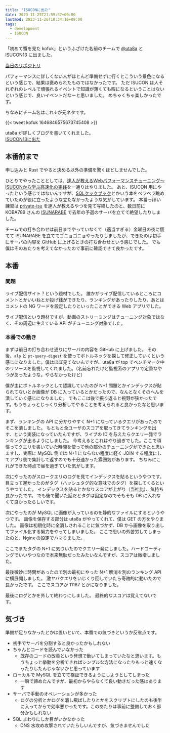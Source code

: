 ```yaml
---
title: "ISUCONに出た"
date: 2023-11-25T21:59:57+09:00
lastmod: 2023-11-26T10:34:16+09:00
tags:
  - development
  - ISUCON
---
```


「初めて蟹を見た kofuk」というふざけた名前のチームで [@uta8a](https://twitter.com/uta8a) と ISUCON13 に出ました。

[当日のリポジトリ](https://github.com/uta8a/isucon13q-2023-11-25)

パフォーマンスに詳しくない人がほとんど準備せずに行くとこういう景色になるという感じで、結果は褒められたものではなかったです。
ただ ISUCON は人それぞれのレベルで頑張れるイベントで知識が薄くても暇になるということはないという感じで、良いイベントだなーと思いました。
めちゃくちゃ楽しかったです。

ちなみにチーム名はこれ↓が元ネタです。

{{< tweet kofuk 1646846575673745408 >}}

uta8a が詳しくブログを書いてくれました。  
[ISUCON13に出た](https://blog.uta8a.net/post/2023-11-25-isucon13f)

## 本番前まで

申し込みと Rust でやると決める以外の準備を驚くほどしませんでした。

ひとりでやったこととしては、[達人が教えるWebパフォーマンスチューニング〜ISUCONから学ぶ高速化の実践](https://gihyo.jp/book/2022/978-4-297-12846-3)を一通りはやりました。
あと、ISUCON 用にやったという感じではないんですが、[SQLクックブック](https://www.oreilly.co.jp/books/9784873119779/)とかいう本をペラペラ眺めていたのが役に立ったような立たなかったような気がしています。
本番っぽい練習は [private-isu](https://github.com/catatsuy/private-isu) を達人が教えるやつを見て写経したのと、数日前に KOBA789 さんの [ISUNARABE](https://isunarabe.org/) で去年の予選のサーバを立てて絶望したりしました。

チームでの打ち合わせは前日までやっていなくて（適当すぎる）金曜日の夜に慌てて ISUNARABE を立ててゴニョゴニョやったりしましたが、できたのは初手にサーバの内容を GitHub に上げるときの打ち合わせという感じでした。
でも僕はそのあたりを考えてなかったので事前に確認できて良かったです。

## 本番

### 問題

ライブ配信サイト？という題材でした。
誰かがライブ配信しているところにコメントとかいいねとか投げ銭ができたり、ランキングがあったりしたり、あとはコメントの NG ワードを設定したりといったことができる Web アプリでした。

ライブ配信という題材ですが、動画のストリーミングはチューニング対象ではなく、その周辺に生えている API がチューニング対象でした。

### 本番での動き

まずは前日の打ち合わせ通りにサーバの内容を GitHub に上げました。
その後、`alp` と `pt-query-digest` を使ってボトルネックを探して修正していくという感じになりました。僕はほぼ見てないんですが、uta8a が top でベンチマーク中のリソースを監視してくれました。（名前忘れたけど監視系のアプリで定番なやつがあったような。やらなかったけど）

僕が主にボトルネックとして認識していたのが N+1 問題とかインデックスが貼られてないとか画像が DB に入っているとかだったので、なんとなくそのへんを潰していく感じになりました。
でもここは後で振り返ると視野が狭かったです。もうちょっとじっくり分析してやることを考えられると良かったなと思います。

まず、ランキングの API に分かりやすく N+1 になっているクエリがあったのでそこを潰しました。
もともと全ユーザのスコアを取ってきてランキングを出す、という実装になっていたんですが、ライブの ID を与えたらクエリ一発でランキングが出るようにしました。
今考えるとこれはやり過ぎでした。ここで頑張ってクエリを書いていた時間を使って他の部分のチューニングができたと思いますし、実際に MySQL 側では N+1 にならない程度に軽く JOIN する程度にしてアプリ側で集計して返すのでも十分速かった雰囲気があります。
ちなみにこれができた時点で昼を過ぎていた気がします。

次にやったのがスロークエリのログを見てインデックスを貼るというやつです。
目立って遅かったのがタグ（ハッシュタグ的な意味でのタグ）を探してくるというやつでした。
インデックスを貼るとかなりスコアが上がり（当社比）、気持ち良かったです。
でも後で聞いた話だとタグは固定なのでそもそも DB に入れなくて良かったらしいです。

次にやったのが MySQL に画像が入っているのを静的なファイルにするというやつです。
画像を保存する部分は uta8a がやってくれて、僕は GET の方をやりました。
画像は初期化時に全消しされることに気づかず、DB から画像を取り出してファイル化する努力をやってしまいました。
ここで思いの外苦労してしまったのと、Nginx の設定でハマりました。

ここでまたタグの N+1 に気づいたのでクエリ一発にしました。ハードコーディングでいいやつなので本来無駄だったみたいなんですが、スコアは微増しました。

最後微妙に時間があったので別の最初にやった N+1 解消を別のランキング API に横展開しました。
激ヤバクエリをいじくり回していたら奇跡的に動いたので良かったです。
ここでスコアが 11167 とかになりました。

最後にログとかを外して終わりにしました。
最終的なスコアは覚えてないです。

## 気づき

準備が足りなかったとかは置いといて、本番での気づきというか反省点です。

- 初手でサーバを分割すると良かったかもしれない
- ちゃんとコードを読んでいなかった
    - 既存のコードの改善という発想で動いてしまっていたなと思います。もうちょっと挙動を分析できればシンプルな方法になったりもっと速くなったりしたんじゃないかと思っています
- ローカルで MySQL を立てて検証できるようにしようとしてしまった
    - 一瞬で諦めたんですが、最初からやらなくて良い動きだった感はあります
- サーバで手動のオペレーションが多かった
    - ログの分析とかログを消し飛ばしたりとかをスクリプトにしたのも後半に入ってからで効率悪かったです。このあたりは事前に整備しておく部分かもしれない
- SQL まわりにしか目がいかなかった
    - DNS 水攻め攻撃されていたらしいんですが、気づきませんでした
